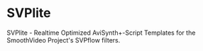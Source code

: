 # SVPlite
SVPlite - Realtime Optimized AviSynth+-Script Templates for the SmoothVideo Project's SVPflow filters.
